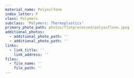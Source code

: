 ```yaml
---
material_name: Polysulfone
index_letter: P
class: Polymers
subclass: 'Polymers: Thermoplastics'
primary_photo_path: photos/flatprocessed/polysuflone.jpeg
additional_photos:
  - additional_photo_path: ''
  - additional_photo_path: ''
links:
  - link_title: ''
    link_address: ''
files:
  - file_name: ''
    file_path: ''
---
```


